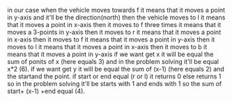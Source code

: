 in our case when the vehicle moves towards f  it means that it moves a point in y-axis and it'll be the direction(north) then 
the vehicle moves to l  it means that it moves a point in x-axis then
it moves to f three times it means that it moves a 3-points in y-axis then
it moves to r it means that it moves a point in x-axis then
it moves to f it means that it moves a point in y-axis then
it moves to l it means that it moves a point in x-axis then
it moves to b it means that it moves a point in y-axis 
if we want get x it will be equal the sum of ponits of x (here equals 3) and in the problem solving it'll be equal x*2 (6).
if we want get y it will be equal the sum of  (x-1) (here equals 2) and the startand the point.
if start or end equal (r or l) it returns 0 else returns 1
so in the problem solving it'll be starts with 1 and ends with 1
so the sum of start+ (x-1) +end equal (4).
